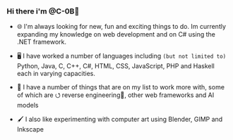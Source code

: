 ### Hi there i'm @C-0B👋

 - 🌐 I'm always looking for new, fun and exciting things to do. Im currently expanding my knowledge on web development and on C# using the .NET framework.

- 🖥️ I have worked a number of languages including `(but not limited to)` Python, Java, C, C++, C#, HTML, CSS, JavaScript, PHP and Haskell each in varying capacities. 

- 🔭 I have a number of things that are on my list to work more with, some of which are ⭯ reverse engineering🔧, other web frameworks and AI models
<!-- - 🌱 I’m currently learning, and number of different frameworks -->

- 🖌️ I also like experimenting with computer art using Blender, GIMP and Inkscape
